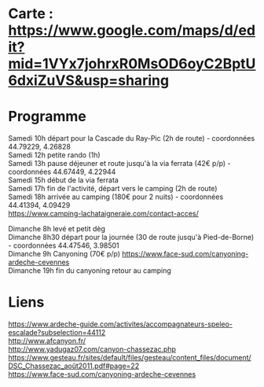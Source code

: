 
# Carte : https://www.google.com/maps/d/edit?mid=1VYx7johrxR0MsOD6oyC2BptU6dxiZuVS&usp=sharing

# Programme

Samedi 10h départ pour la Cascade du Ray-Pic (2h de route) - coordonnées 44.79229, 4.26828   
Samedi 12h petite rando (1h)   
Samedi 13h pause déjeuner et route jusqu'à la via ferrata (42€ p/p) - coordonnées 44.67449, 4.22944   
Samedi 15h début de la via ferrata   
Samedi 17h fin de l'activité, départ vers le camping (2h de route)   
Samedi 18h arrivée au camping (180€ pour 2 nuits) - coordonnées 44.41394, 4.09429   
https://www.camping-lachataigneraie.com/contact-acces/

Dimanche 8h levé et petit dèg   
Dimanche 8h30 départ pour la journée (30 de route jusqu'à Pied-de-Borne) - coordonnées 44.47546, 3.98501   
Dimanche 9h Canyoning (70€ p/p) https://www.face-sud.com/canyoning-ardeche-cevennes   
Dimanche 19h fin du canyoning retour au camping   


# Liens
https://www.ardeche-guide.com/activites/accompagnateurs-speleo-escalade?subselection=44112   
http://www.afcanyon.fr/   
http://www.yadugaz07.com/canyon-chassezac.php   
https://www.gesteau.fr/sites/default/files/gesteau/content_files/document/DSC_Chassezac_août2011.pdf#page=22   
https://www.face-sud.com/canyoning-ardeche-cevennes   
